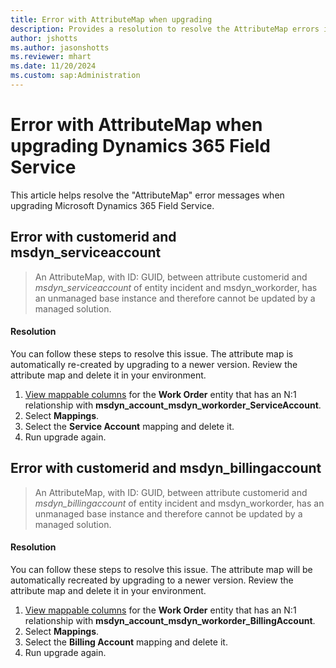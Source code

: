 ```yaml
---
title: Error with AttributeMap when upgrading
description: Provides a resolution to resolve the AttributeMap errors in Dynamics 365 Field Service.
author: jshotts
ms.author: jasonshotts
ms.reviewer: mhart
ms.date: 11/20/2024
ms.custom: sap:Administration
---
```

# Error with AttributeMap when upgrading Dynamics 365 Field Service

This article helps resolve the "AttributeMap" error messages when upgrading Microsoft Dynamics 365 Field Service.

## Error with customerid and msdyn_serviceaccount

> An AttributeMap, with ID: GUID, between attribute customerid and *msdyn_serviceaccount* of entity incident and msdyn_workorder, has an unmanaged base instance and therefore cannot be updated by a managed solution.

#### Resolution

You can follow these steps to resolve this issue. The attribute map is automatically re-created by upgrading to a newer version. Review the attribute map and delete it in your environment.

1. [View mappable columns](/power-apps/maker/data-platform/map-entity-fields) for the **Work Order** entity that has an N:1 relationship with **msdyn_account_msdyn_workorder_ServiceAccount**.
1. Select **Mappings**.
1. Select the **Service Account** mapping and delete it.
1. Run upgrade again.

## Error with customerid and msdyn_billingaccount

> An AttributeMap, with ID: GUID, between attribute customerid and *msdyn_billingaccount* of entity incident and msdyn_workorder, has an unmanaged base instance and therefore cannot be updated by a managed solution.

#### Resolution

You can follow these steps to resolve this issue. The attribute map will be automatically recreated by upgrading to a newer version. Review the attribute map and delete it in your environment.

1. [View mappable columns](/power-apps/maker/data-platform/map-entity-fields) for the **Work Order** entity that has an N:1 relationship with **msdyn_account_msdyn_workorder_BillingAccount**.
1. Select **Mappings**.
1. Select the **Billing Account** mapping and delete it.
1. Run upgrade again.
